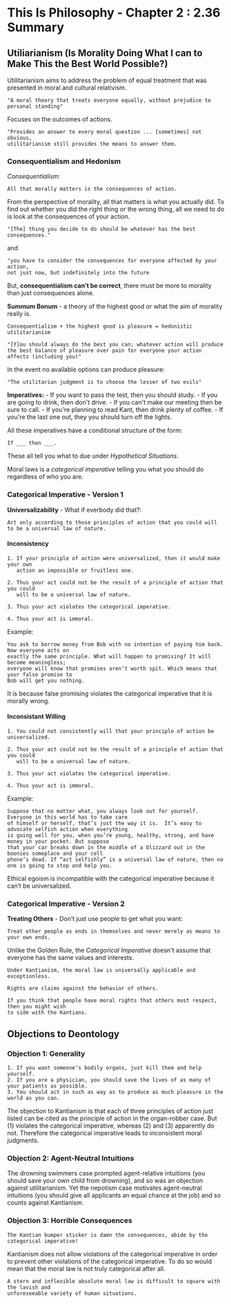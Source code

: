 # This Is Philosophy - Chapter 2 : 2.36 Summary

## Utiliarianism (Is Morality Doing What I can to Make This the Best World Possible?)

Utilitarianism aims to address the problem of equal treatment that was presented in moral and cultural relativism.
    
    "A moral theory that treats everyone equally, without prejudice to personal standing"
    
Focuses on the outcomes of actions.

	"Provides an answer to every moral question ... [sometimes] not obvious, 
    utilitarianism still provides the means to answer them.

### Consequentialism and Hedonism

*Consequentialism:*
		
    All that morally matters is the consequences of action.

From the perspective of morality, all that matters is
what you actually did. To find out whether you did the right thing or the wrong thing, all we need to do is look at the consequences of your action.

	"[The] thing you decide to do should be whatever has the best consequences."
    
and

	"you have to consider the consequences for everyone affected by your action,
    not just now, but indefinitely into the future

But, **consequentialism can’t be correct**, there
must be more to morality than just consequences alone.

**Summum Bonum** - a theory of the highest good or what the aim of morality really is.

`Consequentialism + the highest good is pleasure = hedonistic utilitarianism`

	"[Y]ou should always do the best you can; whatever action will produce the best balance of pleasure over pain for everyone your action affects (including you)"

In the event no available options can produce pleasure:
	
    "The utilitarian judgment is to choose the lesser of two evils"

**Imperatives:**
	- If you want to pass the test, then you should study.
	- If you are going to drink, then don't drive.
	- If you can't make our meeting then be sure to call.
	- If you're planning to read Kant, then drink plenty of coffee.
	- If you're the last one out, they you should turn off the lights.

All these imperatives have a conditional structure of the form:

`If ___ then ___.`

These all tell you what to due under *Hypothetical Situations*.

Moral laws is a *categorical imperative* telling you what you should do regardless of who you are.

### Categorical Imperative - Version 1

**Universalizability** - What if everbody did that?: 
	
    Act only according to those principles of action that you could will to be a universal law of nature.
    
#### Inconsistency

	1. If your principle of action were universalized, then it would make your own 
	   action an impossible or fruitless one.
       
	2. Thus your act could not be the result of a principle of action that you could 
	   will to be a universal law of nature.
       
	3. Thus your act violates the categorical imperative.
	
	4. Thus your act is immoral.

Example: 
	
    You ask to borrow money from Bob with no intention of paying him back. Now everyone acts on 
    exactly the same principle. What will happen to promising? It will become meaningless; 
    everyone will know that promises aren’t worth spit. Which means that your false promise to
    Bob will get you nothing.
    
It is because false promising violates the categorical imperative that it is morally wrong.

#### Inconsistant Willing

	1. You could not consistently will that your principle of action be universalized.
       
	2. Thus your act could not be the result of a principle of action that you could 
	   will to be a universal law of nature.
       
	3. Thus your act violates the categorical imperative.
	
	4. Thus your act is immoral.

Example: 
	
    Suppose that no matter what, you always look out for yourself. Everyone in this world has to take care 
    of himself or herself, that’s just the way it is.  It’s easy to advocate selfish action when everything
    is going well for you, when you’re young, healthy, strong, and have money in your pocket. But suppose 
    that your car breaks down in the middle of a blizzard out in the boonies someplace and your cell 
    phone’s dead. If “act selfishly” is a universal law of nature, then no one is going to stop and help you.
    
Ethical egoism is incompatible with the categorical imperative because it can’t be universalized.

### Categorical Imperative - Version 2

**Treating Others** - Don’t just use people to get what you want: 
	
    Treat other people as ends in themselves and never merely as means to your own ends.

Unlike the Golden Rule, the *Categorical Imperative* doesn't assume that everyone has the same values and interests.

	Under Kantianism, the moral law is universally applicable and exceptionless.
    
    Rights are claims against the behavior of others.
    
    If you think that people have moral rights that others must respect, then you might wish 
    to side with the Kantians.

## Objections to Deontology

### Objection 1: Generality

	1. If you want someone’s bodily organs, just kill them and help yourself.
	2. If you are a physician, you should save the lives of as many of your patients as possible.
	3. You should act in such as way as to produce as much pleasure in the world as you can.

The objection to Kantianism is that each of three principles of action just listed can be cited as the principle of action in the organ-robber case. But (1) violates the categorical imperative, whereas (2) and (3) apparently do not. Therefore the categorical imperative leads to inconsistent moral judgments.

### Objection 2: Agent-Neutral Intuitions

The drowning swimmers case prompted agent-relative intuitions (you should save your own child from drowning), and so was an objection against utilitarianism. Yet the nepotism case motivates agent-neutral intuitions (you should give all applicants an equal chance at the job) and so counts against Kantianism.

### Objection 3: Horrible Consequences

	The Kantian bumper sticker is damn the consequences, abide by the categorical imperative!
    
Kantianism does not allow violations of the categorical imperative in order to prevent other violations of the categorical imperative. To do so would mean that the moral law is not truly categorical after all.

	A stern and inflexible absolute moral law is difficult to square with the lavish and 
	unforeseeable variety of human situations.

